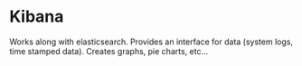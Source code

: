 # Kibana
Works along with elasticsearch. Provides an interface for data (system logs, time stamped data). Creates graphs, pie charts, etc...
